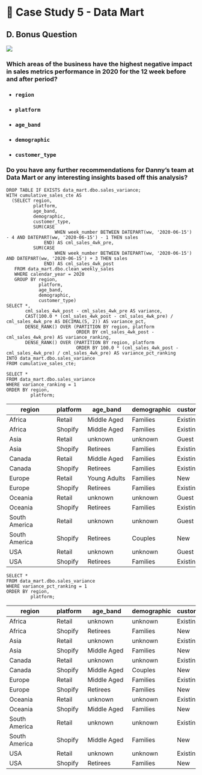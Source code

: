 # :shopping_cart: Case Study 5 - Data Mart

## D. Bonus Question

<picture>
  <img src="https://img.shields.io/badge/Microsoft%20SQL%20Server-CC2927?style=for-the-badge&logo=microsoft%20sql%20server&logoColor=white">
</picture>

### Which areas of the business have the highest negative impact in sales metrics performance in 2020 for the 12 week before and after period?
- ### `region`
- ### `platform`
- ### `age_band`
- ### `demographic`
- ### `customer_type`
### Do you have any further recommendations for Danny’s team at Data Mart or any interesting insights based off this analysis?
```tsql
DROP TABLE IF EXISTS data_mart.dbo.sales_variance;
WITH cumulative_sales_cte AS
  (SELECT region,
          platform,
          age_band,
          demographic,
          customer_type,
          SUM(CASE
                  WHEN week_number BETWEEN DATEPART(ww, '2020-06-15') - 4 AND DATEPART(ww, '2020-06-15') - 1 THEN sales
              END) AS cml_sales_4wk_pre,
          SUM(CASE
                  WHEN week_number BETWEEN DATEPART(ww, '2020-06-15') AND DATEPART(ww, '2020-06-15') + 3 THEN sales
              END) AS cml_sales_4wk_post
   FROM data_mart.dbo.clean_weekly_sales
   WHERE calendar_year = 2020
   GROUP BY region,
            platform,
            age_band,
            demographic,
            customer_type)
SELECT *,
       cml_sales_4wk_post - cml_sales_4wk_pre AS variance,
       CAST(100.0 * (cml_sales_4wk_post - cml_sales_4wk_pre) / cml_sales_4wk_pre AS DECIMAL(5, 2)) AS variance_pct,
       DENSE_RANK() OVER (PARTITION BY region, platform
                          ORDER BY cml_sales_4wk_post - cml_sales_4wk_pre) AS variance_ranking,
       DENSE_RANK() OVER (PARTITION BY region, platform
                          ORDER BY 100.0 * (cml_sales_4wk_post - cml_sales_4wk_pre) / cml_sales_4wk_pre) AS variance_pct_ranking
INTO data_mart.dbo.sales_variance
FROM cumulative_sales_cte;

SELECT *
FROM data_mart.dbo.sales_variance
WHERE variance_ranking = 1
ORDER BY region,
         platform;
```
| &nbsp;&nbsp;&nbsp;&nbsp;&nbsp;&nbsp;&nbsp;region&nbsp;&nbsp;&nbsp;&nbsp;&nbsp;&nbsp;&nbsp; | platform | &nbsp;&nbsp;&nbsp;age_band&nbsp;&nbsp;&nbsp; | demographic | customer_type | cml_sales_4wk_pre | cml_sales_4wk_post | variance | variance_pct | variance_ranking | variance_pct_ranking |
|---------------|----------|--------------|-------------|---------------|-------------------|--------------------|----------|--------------|------------------|----------------------|
| Africa        | Retail   | Middle Aged  | Families    | Existing      | 59918237          | 59247418           | -670819  | -1.12        | 1                | 2                    |
| Africa        | Shopify  | Middle Aged  | Families    | Existing      | 3467519           | 3258490            | -209029  | -6.03        | 1                | 4                    |
| Asia          | Retail   | unknown      | unknown     | Guest         | 198482909         | 193345450          | -5137459 | -2.59        | 1                | 5                    |
| Asia          | Shopify  | Retirees     | Families    | Existing      | 1389991           | 1271585            | -118406  | -8.52        | 1                | 6                    |
| Canada        | Retail   | Middle Aged  | Families    | Existing      | 13313829          | 13213775           | -100054  | -0.75        | 1                | 3                    |
| Canada        | Shopify  | Retirees     | Families    | Existing      | 513072            | 470064             | -43008   | -8.38        | 1                | 7                    |
| Europe        | Retail   | Young Adults | Families    | New           | 144615            | 157368             | 12753    | 8.82         | 1                | 10                   |
| Europe        | Shopify  | Retirees     | Families    | Existing      | 127488            | 92871              | -34617   | -27.15       | 1                | 3                    |
| Oceania       | Retail   | unknown      | unknown     | Guest         | 260004300         | 254520300          | -5484000 | -2.11        | 1                | 6                    |
| Oceania       | Shopify  | Retirees     | Families    | Existing      | 3011069           | 2847349            | -163720  | -5.44        | 1                | 6                    |
| South America | Retail   | unknown      | unknown     | Guest         | 65868404          | 65589252           | -279152  | -0.42        | 1                | 2                    |
| South America | Shopify  | Retirees     | Couples     | New           | 20123             | 15661              | -4462    | -22.17       | 1                | 4                    |
| USA           | Retail   | unknown      | unknown     | Guest         | 67668609          | 66950452           | -718157  | -1.06        | 1                | 7                    |
| USA           | Shopify  | Retirees     | Families    | Existing      | 813264            | 718304             | -94960   | -11.68       | 1                | 3                    |

```tsql
SELECT *
FROM data_mart.dbo.sales_variance
WHERE variance_pct_ranking = 1
ORDER BY region,
         platform;
```
| &nbsp;&nbsp;&nbsp;&nbsp;&nbsp;&nbsp;&nbsp;region&nbsp;&nbsp;&nbsp;&nbsp;&nbsp;&nbsp;&nbsp; | platform | &nbsp;&nbsp;&nbsp;age_band&nbsp;&nbsp;&nbsp; | demographic | customer_type | cml_sales_4wk_pre | cml_sales_4wk_post | variance | variance_pct | variance_ranking | variance_pct_ranking |
|---------------|----------|-------------|-------------|---------------|-------------------|--------------------|----------|--------------|------------------|----------------------|
| Africa        | Retail   | unknown     | unknown     | Existing      | 5893933           | 5494930            | -399003  | -6.77        | 2                | 1                    |
| Africa        | Shopify  | Retirees    | Families    | New           | 63323             | 56820              | -6503    | -10.27       | 8                | 1                    |
| Asia          | Retail   | unknown     | unknown     | Existing      | 5318073           | 4829601            | -488472  | -9.19        | 5                | 1                    |
| Asia          | Shopify  | Middle Aged | Families    | New           | 123202            | 105421             | -17781   | -14.43       | 7                | 1                    |
| Canada        | Retail   | unknown     | unknown     | Existing      | 1279546           | 1231370            | -48176   | -3.77        | 3                | 1                    |
| Canada        | Shopify  | Middle Aged | Couples     | New           | 57210             | 44666              | -12544   | -21.93       | 5                | 1                    |
| Europe        | Retail   | Middle Aged | Families    | Existing      | 3446016           | 3470095            | 24079    | 0.70         | 4                | 1                    |
| Europe        | Shopify  | Retirees    | Families    | New           | 3750              | 1528               | -2222    | -59.25       | 9                | 1                    |
| Oceania       | Retail   | unknown     | unknown     | Existing      | 7240361           | 6587011            | -653350  | -9.02        | 5                | 1                    |
| Oceania       | Shopify  | Middle Aged | Families    | New           | 247602            | 213786             | -33816   | -13.66       | 7                | 1                    |
| South America | Retail   | unknown     | unknown     | Existing      | 34577             | 31723              | -2854    | -8.25        | 2                | 1                    |
| South America | Shopify  | Middle Aged | Families    | New           | 5079              | 3440               | -1639    | -32.27       | 4                | 1                    |
| USA           | Retail   | unknown     | unknown     | Existing      | 2476907           | 2354926            | -121981  | -4.92        | 4                | 1                    |
| USA           | Shopify  | Retirees    | Families    | New           | 29495             | 24730              | -4765    | -16.16       | 12               | 1                    |
